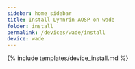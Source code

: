 ```yaml
---
sidebar: home_sidebar
title: Install Lynnrin-AOSP on wade
folder: install
permalink: /devices/wade/install
device: wade
---
```

{% include templates/device_install.md %}
